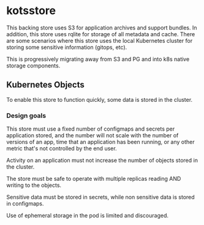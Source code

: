 # kotsstore

This backing store uses S3 for application archives and support bundles.
In addition, this store uses rqlite for storage of all metadata and cache.
There are some scenarios where this store uses the local Kubernetes cluster for storing some sensitive information (gitops, etc).

This is progressively migrating away from S3 and PG and into k8s native storage components.

## Kubernetes Objects

To enable this store to function quickly, some data is stored in the cluster. 

### Design goals

This store must use a fixed number of configmaps and secrets per application stored, and the number will not scale with the number of versions of an app, time that an application has been running, or any other metric that's not controlled by the end user.

Activity on an application must not increase the number of objects stored in the cluster.

The store must be safe to operate with multiple replicas reading AND writing to the objects. 

Sensitive data must be stored in secrets, while non sensitive data is stored in configmaps.

Use of ephemeral storage in the pod is limited and discouraged.
